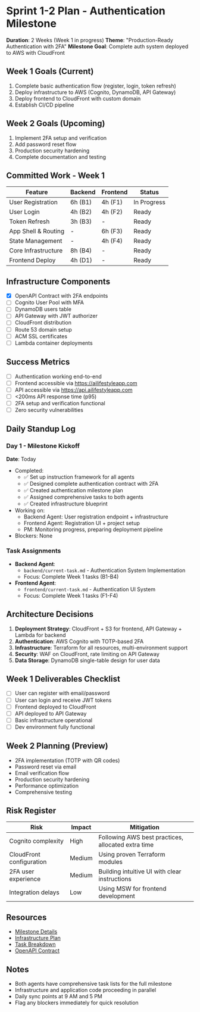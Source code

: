 # Sprint 1-2 Plan - Authentication Milestone
**Duration**: 2 Weeks (Week 1 in progress)
**Theme**: "Production-Ready Authentication with 2FA"
**Milestone Goal**: Complete auth system deployed to AWS with CloudFront

## Week 1 Goals (Current)
1. Complete basic authentication flow (register, login, token refresh)
2. Deploy infrastructure to AWS (Cognito, DynamoDB, API Gateway)
3. Deploy frontend to CloudFront with custom domain
4. Establish CI/CD pipeline

## Week 2 Goals (Upcoming)
1. Implement 2FA setup and verification
2. Add password reset flow
3. Production security hardening
4. Complete documentation and testing

## Committed Work - Week 1
| Feature | Backend | Frontend | Status |
|---------|---------|----------|--------|
| User Registration | 6h (B1) | 4h (F1) | In Progress |
| User Login | 4h (B2) | 4h (F2) | Ready |
| Token Refresh | 3h (B3) | - | Ready |
| App Shell & Routing | - | 6h (F3) | Ready |
| State Management | - | 4h (F4) | Ready |
| Core Infrastructure | 8h (B4) | - | Ready |
| Frontend Deploy | 4h (D1) | - | Ready |

## Infrastructure Components
- [x] OpenAPI Contract with 2FA endpoints
- [ ] Cognito User Pool with MFA
- [ ] DynamoDB users table
- [ ] API Gateway with JWT authorizer
- [ ] CloudFront distribution
- [ ] Route 53 domain setup
- [ ] ACM SSL certificates
- [ ] Lambda container deployments

## Success Metrics
- [ ] Authentication working end-to-end
- [ ] Frontend accessible via https://ailifestyleapp.com
- [ ] API accessible via https://api.ailifestyleapp.com
- [ ] <200ms API response time (p95)
- [ ] 2FA setup and verification functional
- [ ] Zero security vulnerabilities

## Daily Standup Log

### Day 1 - Milestone Kickoff
**Date**: Today
- Completed: 
  - ✅ Set up instruction framework for all agents
  - ✅ Designed complete authentication contract with 2FA
  - ✅ Created authentication milestone plan
  - ✅ Assigned comprehensive tasks to both agents
  - ✅ Created infrastructure blueprint
- Working on:
  - Backend Agent: User registration endpoint + infrastructure
  - Frontend Agent: Registration UI + project setup
  - PM: Monitoring progress, preparing deployment pipeline
- Blockers: None

### Task Assignments
- **Backend Agent**: 
  - `backend/current-task.md` - Authentication System Implementation
  - Focus: Complete Week 1 tasks (B1-B4)
- **Frontend Agent**: 
  - `frontend/current-task.md` - Authentication UI System
  - Focus: Complete Week 1 tasks (F1-F4)

## Architecture Decisions
1. **Deployment Strategy**: CloudFront + S3 for frontend, API Gateway + Lambda for backend
2. **Authentication**: AWS Cognito with TOTP-based 2FA
3. **Infrastructure**: Terraform for all resources, multi-environment support
4. **Security**: WAF on CloudFront, rate limiting on API Gateway
5. **Data Storage**: DynamoDB single-table design for user data

## Week 1 Deliverables Checklist
- [ ] User can register with email/password
- [ ] User can login and receive JWT tokens
- [ ] Frontend deployed to CloudFront
- [ ] API deployed to API Gateway
- [ ] Basic infrastructure operational
- [ ] Dev environment fully functional

## Week 2 Planning (Preview)
- 2FA implementation (TOTP with QR codes)
- Password reset via email
- Email verification flow
- Production security hardening
- Performance optimization
- Comprehensive testing

## Risk Register
| Risk | Impact | Mitigation |
|------|--------|------------|
| Cognito complexity | High | Following AWS best practices, allocated extra time |
| CloudFront configuration | Medium | Using proven Terraform modules |
| 2FA user experience | Medium | Building intuitive UI with clear instructions |
| Integration delays | Low | Using MSW for frontend development |

## Resources
- [Milestone Details](../docs/milestone-1-auth.md)
- [Infrastructure Plan](../docs/infrastructure-plan.md)
- [Task Breakdown](../docs/auth-milestone-tasks.md)
- [OpenAPI Contract](../contract/openapi.yaml)

## Notes
- Both agents have comprehensive task lists for the full milestone
- Infrastructure and application code proceeding in parallel
- Daily sync points at 9 AM and 5 PM
- Flag any blockers immediately for quick resolution